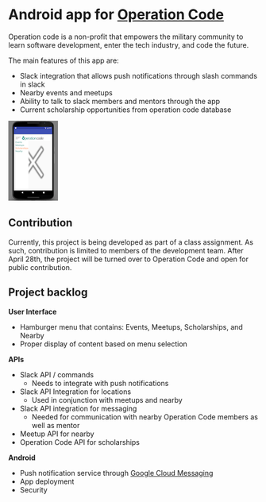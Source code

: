 # Android app for [Operation Code](https://operationcode.org/about)
Operation code is a non-profit that empowers the military community to learn software development, enter the tech industry, and code the future.

The main features of this app are:

- Slack integration that allows push notifications through slash commands in slack
- Nearby events and meetups
- Ability to talk to slack members and mentors through the app
- Current scholarship opportunities from operation code database

![ScreenShot](https://raw.githubusercontent.com/wcriss44/OpCodeAndroid/master/wireframe.png)

## Contribution
Currently, this project is being developed as part of a class assignment. As such, contribution is limited to members of the development team. After April 28th, the project will be turned over to Operation Code and open for public contribution.

## Project backlog
**User Interface**
- Hamburger menu that contains: Events, Meetups, Scholarships, and Nearby
- Proper display of content based on menu selection

**APIs**
- Slack API / commands
  - Needs to integrate with push notifications
- Slack API Integration for locations
  - Used in conjunction with meetups and nearby
- Slack API integration for messaging
  - Needed for communication with nearby Operation Code members as well as mentor
- Meetup API for nearby
- Operation Code API for scholarships

**Android**
- Push notification service through [Google Cloud Messaging](https://developers.google.com/cloud-messaging/)
- App deployment
- Security
